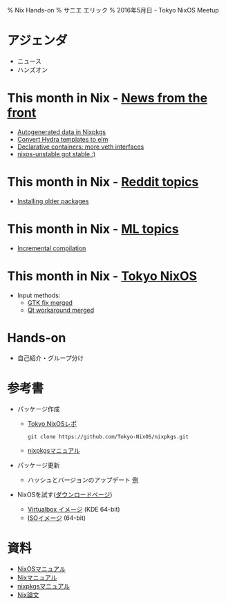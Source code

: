% Nix Hands-on
% サニエ エリック
% 2016年5月日 - Tokyo NixOS Meetup

# アジェンダ

- ニュース
- ハンズオン


# This month in Nix - [News from the front](https://github.com/NixOS/nixpkgs)

- [Autogenerated data in Nixpkgs](https://github.com/NixOS/nixpkgs/issues/15480)
- [Convert Hydra templates to elm](https://github.com/NixOS/hydra/issues/314)
- [Declarative containers: more veth interfaces](https://github.com/NixOS/nixpkgs/pull/15496)
- [nixos-unstable got stable :)](http://hydra.nixos.org/job/nixos/trunk-combined/tested#tabs-constituents)


# This month in Nix - [Reddit topics](https://www.reddit.com/r/NixOS/)

- [Installing older packages](https://www.reddit.com/r/NixOS/comments/4itnth/installing_older_pkgs_in_nixos/)


# This month in Nix - [ML topics](http://news.gmane.org/gmane.linux.distributions.nixos)

- [Incremental compilation](http://thread.gmane.org/gmane.linux.distributions.nixos/20257)


# This month in Nix - [Tokyo NixOS](https://github.com/Tokyo-NixOS/)

- Input methods:
    - [GTK fix merged](https://github.com/NixOS/nixpkgs/pull/14417)
    - [Qt workaround merged](https://github.com/NixOS/nixpkgs/pull/15584)


# Hands-on

- 自己紹介・グループ分け


# 参考書

- パッケージ作成
    - [Tokyo NixOSレポ](https://github.com/Tokyo-NixOS/nixpkgs)

        ```
        git clone https://github.com/Tokyo-NixOS/nixpkgs.git
        ```

    - [nixpkgsマニュアル](https://nixos.org/nixpkgs/manual/)

- パッケージ更新
    - ハッシュとバージョンのアップデート [例](https://github.com/NixOS/nixpkgs/pull/15700/files)


- NixOSを試す([ダウンロードページ](http://nixos.org/nixos/download.html))
    - [Virtualbox イメージ](https://nixos.org/releases/nixos/latest-iso-graphical-x86_64-linux) (KDE 64-bit)
    - [ISOイメージ](https://nixos.org/releases/nixos/latest-iso-minimal-x86_64-linux) (64-bit)


# 資料

- [NixOSマニュアル](http://nixos.org/nixos/manual/)
- [Nixマニュアル](http://nixos.org/nix/manual/)
- [nixpkgsマニュアル](https://nixos.org/nixpkgs/manual/)
- [Nix論文](http://nixos.org/~eelco/pubs/phd-thesis.pdf)
